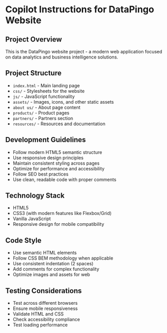 # Copilot Instructions for DataPingo Website

<!-- Use this file to provide workspace-specific custom instructions to Copilot. For more details, visit https://code.visualstudio.com/docs/copilot/copilot-customization#_use-a-githubcopilotinstructionsmd-file -->

## Project Overview
This is the DataPingo website project - a modern web application focused on data analytics and business intelligence solutions.

## Project Structure
- `index.html` - Main landing page
- `css/` - Stylesheets for the website
- `js/` - JavaScript functionality
- `assets/` - Images, icons, and other static assets
- `about us/` - About page content
- `products/` - Product pages
- `partners/` - Partners section
- `resources/` - Resources and documentation

## Development Guidelines
- Follow modern HTML5 semantic structure
- Use responsive design principles
- Maintain consistent styling across pages
- Optimize for performance and accessibility
- Follow SEO best practices
- Use clean, readable code with proper comments

## Technology Stack
- HTML5
- CSS3 (with modern features like Flexbox/Grid)
- Vanilla JavaScript
- Responsive design for mobile compatibility

## Code Style
- Use semantic HTML elements
- Follow CSS BEM methodology when applicable
- Use consistent indentation (2 spaces)
- Add comments for complex functionality
- Optimize images and assets for web

## Testing Considerations
- Test across different browsers
- Ensure mobile responsiveness
- Validate HTML and CSS
- Check accessibility compliance
- Test loading performance
